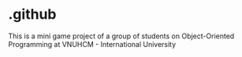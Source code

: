 # .github
This is a mini game project of a group of students on Object-Oriented Programming at VNUHCM - International University
